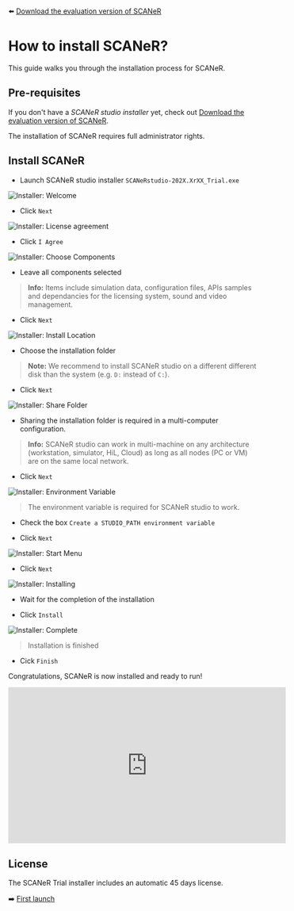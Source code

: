 :arrow_left: [Download the evaluation version of SCANeR](../HT_Download_Trial_SCANeR/HT_Download_Trial_SCANeR.md)

# How to install SCANeR?

This guide walks you through the installation process for SCANeR.

## Pre-requisites

If you don't have a *SCANeR studio installer* yet, check out [Download the evaluation version of SCANeR](../HT_Download_Trial_SCANeR/HT_Download_Trial_SCANeR.md).

The installation of SCANeR requires full administrator rights.

## Install SCANeR

* Launch SCANeR studio installer ```SCANeRstudio-202X.XrXX_Trial.exe ```

![Installer: Welcome](./assets/i1.PNG)

* Click ```Next```

![Installer: License agreement](./assets/i2.PNG)

* Click ```I Agree```

![Installer: Choose Components](./assets/i3.PNG)

* Leave all components selected

> **Info:** Items include simulation data, configuration files, APIs samples and dependancies for the licensing system, sound and video management.

* Click ```Next```

![Installer: Install Location](./assets/i4.PNG)

* Choose the installation folder

> **Note:** We recommend to install SCANeR studio on a different different disk than the system (e.g. ```D:``` instead of ```C:```).

* Click ```Next```

![Installer: Share Folder](./assets/i5b.png)

* Sharing the installation folder is required in a multi-computer configuration.

> **Info:** SCANeR studio can work in multi-machine on any architecture (workstation, simulator, HiL, Cloud) as long as all nodes (PC or VM) are on the same local network.

* Click ```Next```

![Installer: Environment Variable](./assets/i6.PNG)

> The environment variable is required for SCANeR studio to work.

* Check the box ```Create a STUDIO_PATH environment variable```

* Click ```Next```

![Installer: Start Menu](./assets/i7.PNG)

* Click ```Next```

![Installer: Installing](./assets/i8.PNG)

* Wait for the completion of the installation

* Click ```Install```

![Installer: Complete](./assets/i9.PNG)

> Installation is finished

* Cick ```Finish```

Congratulations, SCANeR is now installed and ready to run!

<iframe width="560" height="315" src="https://www.youtube.com/embed/joE1Fi09eEY?start=49" title="YouTube video player" frameborder="0" allow="accelerometer; autoplay; clipboard-write; encrypted-media; gyroscope; picture-in-picture" allowfullscreen></iframe>

## License

The SCANeR Trial installer includes an automatic 45 days license.
 
:arrow_right: [First launch](../HT_FirstLaunch/HT_FirstLaunch.md)
